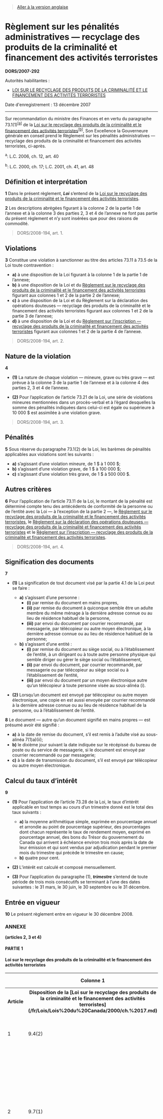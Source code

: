 > [Aller à la version anglaise](/en/Regulations/Statutory%20Orders%20and%20Regulations/2007/292.md)

# Règlement sur les pénalités administratives — recyclage des produits de la criminalité et financement des activités terroristes

**DORS/2007-292**

Autorités habilitantes : 
- [LOI SUR LE RECYCLAGE DES PRODUITS DE LA CRIMINALITÉ ET LE FINANCEMENT DES ACTIVITÉS TERRORISTES](/fr/Lois/Lois%20du%20Canada/2000/ch.%2017.md)

Date d'enregistrement : 13 décembre 2007

----------

Sur recommandation du ministre des Finances et en vertu du paragraphe 73.1(1)<sup><a href='#nbp_609783-f_hq_2221'>[a]</a></sup> de la [Loi sur le recyclage des produits de la criminalité et le financement des activités terroristes](/fr/Lois/Lois%20du%20Canada/2000/ch.%2017.md)<sup><a href='#nbp_609783-f_hq_2222'>[b]</a></sup>, Son Excellence la Gouverneure générale en conseil prend le Règlement sur les pénalités administratives — recyclage des produits de la criminalité et financement des activités terroristes, ci-après.

<a name='nbp_609783-f_hq_2221'><sup>a</sup></a>: L.C. 2006, ch. 12, art. 40<br />

<a name='nbp_609783-f_hq_2222'><sup>b</sup></a>: L.C. 2000, ch. 17; L.C. 2001, ch. 41, art. 48<br />




## Définition et interprétation


**1** Dans le présent règlement, ***Loi*** s’entend de la [Loi sur le recyclage des produits de la criminalité et le financement des activités terroristes](/fr/Lois/Lois%20du%20Canada/2000/ch.%2017.md).



**2** Les descriptions abrégées figurant à la colonne 2 de la partie 1 de l’annexe et à la colonne 3 des parties 2, 3 et 4 de l’annexe ne font pas partie du présent règlement et n’y sont insérées que pour des raisons de commodité.
> DORS/2008-194, art. 1.





## Violations


**3** Constitue une violation à sanctionner au titre des articles 73.11 à 73.5 de la Loi toute contravention :
- **a)** à une disposition de la Loi figurant à la colonne 1 de la partie 1 de l’annexe;
- **b)** à une disposition de la Loi et du [Règlement sur le recyclage des produits de la criminalité et le financement des activités terroristes](/fr/Règlements/Décrets,%20ordonnances%20et%20règlements%20statutaires/2002/184.md) figurant aux colonnes 1 et 2 de la partie 2 de l’annexe;
- **c)** à une disposition de la Loi et du Règlement sur la déclaration des opérations douteuses — recyclage des produits de la criminalité et le financement des activités terroristes figurant aux colonnes 1 et 2 de la partie 3 de l’annexe;
- **d)** à une disposition de la Loi et du [Règlement sur l’inscription — recyclage des produits de la criminalité et financement des activités terroristes](/fr/Règlements/Décrets,%20ordonnances%20et%20règlements%20statutaires/2007/121.md) figurant aux colonnes 1 et 2 de la partie 4 de l’annexe.
> DORS/2008-194, art. 2.





## Nature de la violation


**4** 

- **(1)** La nature de chaque violation — mineure, grave ou très grave — est prévue à la colonne 3 de la partie 1 de l’annexe et à la colonne 4 des parties 2, 3 et 4 de l’annexe.

- **(2)** Pour l’application de l’article 73.21 de la Loi, une série de violations mineures mentionnées dans un procès-verbal et à l’égard desquelles la somme des pénalités indiquées dans celui-ci est égale ou supérieure à 10 000 $ est assimilée à une violation grave.
> DORS/2008-194, art. 3.





## Pénalités


**5** Sous réserve du paragraphe 73.1(2) de la Loi, les barèmes de pénalités applicables aux violations sont les suivants :
- **a)** s’agissant d’une violation mineure, de 1 $ à 1 000 $;
- **b)** s’agissant d’une violation grave, de 1 $ à 100 000 $;
- **c)** s’agissant d’une violation très grave, de 1 $ à 500 000 $.




## Autres critères


**6** Pour l’application de l’article 73.11 de la Loi, le montant de la pénalité est déterminé compte tenu des antécédents de conformité de la personne ou de l’entité avec la Loi — à l’exception de la partie 2 —, le [Règlement sur le recyclage des produits de la criminalité et le financement des activités terroristes](/fr/Règlements/Décrets,%20ordonnances%20et%20règlements%20statutaires/2002/184.md), le [Règlement sur la déclaration des opérations douteuses — recyclage des produits de la criminalité et financement des activités terroristes](/fr/Règlements/Décrets,%20ordonnances%20et%20règlements%20statutaires/2001/317.md) et le [Règlement sur l’inscription — recyclage des produits de la criminalité et financement des activités terroristes](/fr/Règlements/Décrets,%20ordonnances%20et%20règlements%20statutaires/2007/121.md).
> DORS/2008-194, art. 4.





## Signification des documents


**7** 

- **(1)** La signification de tout document visé par la partie 4.1 de la Loi peut se faire :
	- **a)** s’agissant d’une personne :
		- **(i)** par remise du document en mains propres,
		- **(ii)** par remise du document à quiconque semble être un adulte membre du même ménage à la dernière adresse connue ou au lieu de résidence habituel de la personne,
		- **(iii)** par envoi du document par courrier recommandé, par messagerie, par télécopieur ou autre moyen électronique, à la dernière adresse connue ou au lieu de résidence habituel de la personne;
	- **b)** s’agissant d’une entité :
		- **(i)** par remise du document au siège social, ou à l’établissement de l’entité, à un dirigeant ou à toute autre personne physique qui semble diriger ou gérer le siège social ou l’établissement,
		- **(ii)** par envoi du document, par courrier recommandé, par messagerie ou par télécopieur au siège social ou à l’établissement de l’entité,
		- **(iii)** par envoi du document par un moyen électronique autre qu’un télécopieur à toute personne visée au sous-alinéa (i).

- **(2)** Lorsqu’un document est envoyé par télécopieur ou autre moyen électronique, une copie en est aussi envoyée par courrier recommandé à la dernière adresse connue ou au lieu de résidence habituel de la personne, ou à l’établissement de l’entité.



**8** Le document — autre qu’un document signifié en mains propres — est présumé avoir été signifié :
- **a)** à la date de remise du document, s’il est remis à l’adulte visé au sous-alinéa 7(1)a)(ii);
- **b)** le dixième jour suivant la date indiquée sur le récépissé du bureau de poste ou du service de messagerie, si le document est envoyé par courrier recommandé ou par messagerie;
- **c)** à la date de transmission du document, s’il est envoyé par télécopieur ou autre moyen électronique.




## Calcul du taux d’intérêt


**9** 

- **(1)** Pour l’application de l’article 73.28 de la Loi, le taux d’intérêt applicable en tout temps au cours d’un trimestre donné est le total des taux suivants :
	- **a)** la moyenne arithmétique simple, exprimée en pourcentage annuel et arrondie au point de pourcentage supérieur, des pourcentages dont chacun représente le taux de rendement moyen, exprimé en pourcentage annuel, des bons du Trésor du gouvernement du Canada qui arrivent à échéance environ trois mois après la date de leur émission et qui sont vendus par adjudication pendant le premier mois du trimestre qui précède le trimestre en cause;
	- **b)** quatre pour cent.

- **(2)** L’intérêt est calculé et composé mensuellement.

- **(3)** Pour l’application du paragraphe (1), ***trimestre*** s’entend de toute période de trois mois consécutifs se terminant à l’une des dates suivantes : le 31 mars, le 30 juin, le 30 septembre ou le 31 décembre.




## Entrée en vigueur


**10** Le présent règlement entre en vigueur le 30 décembre 2008.




### **ANNEXE** 
**(articles 2, 3 et 4)**
#### PARTIE 1
<table>
<h4>Loi sur le recyclage des produits de la criminalité et le financement des activités terroristes</h4>
<tr>
<th></th>
<th>Colonne 1</th>
<th>Colonne 2</th>
<th>Colonne 3</th>
</tr>
<tr>
<th>Article</th>
<th>Disposition de la [Loi sur le recyclage des produits de la criminalité et le financement des activités terroristes](/fr/Lois/Lois%20du%20Canada/2000/ch.%2017.md)</th>
<th>Description abrégée</th>
<th>Nature de la violation</th>
</tr>
<tr>
<td>1</td>
<td>9.4(2)</td>
<td>Établir une relation de correspondant bancaire avec une banque fictive</td>
<td>Grave</td>
</tr>
<tr>
<td>2</td>
<td>9.7(1)</td>
<td>Fait, pour toute personne ou entité visée, de ne pas veiller à ce que ses filiales à cent pour cent visées élaborent et mettent en application les principes et les mesures compatibles avec les obligations prévues aux articles 6, 6.1 et 9.6 de la Loi</td>
<td>Grave</td>
</tr>
<tr>
<td>3</td>
<td>9.7(2)</td>
<td>Fait, pour toute personne ou entité visée, de ne pas documenter les cas où une de ses filiales à cent pour cent visées ne peut ni élaborer ni mettre en application un principe ou une mesure parce que cela contreviendrait aux lois du pays dans lequel elle se trouve</td>
<td>Mineure</td>
</tr>
<tr>
<td>4</td>
<td>9.8</td>
<td>Fait, pour toute entité visée, de ne pas veiller à ce que ses succursales visées élaborent et mettent en application les principes et les mesures compatibles avec les obligations prévues aux articles 6, 6.1 et 9.6 de la Loi</td>
<td>Grave</td>
</tr>
<tr>
<td>5</td>
<td>11.1</td>
<td>Fait, pour toute personne ou entité visée, de ne pas être inscrite auprès du Centre</td>
<td>Grave</td>
</tr>
<tr>
<td>6</td>
<td>62(2)</td>
<td>Ne pas prêter à la personne autorisée toute l’assistance possible et ne pas lui donner les renseignements qu’elle peut valablement exiger</td>
<td>Grave</td>
</tr>
<tr>
<td>7</td>
<td>63.1(2)</td>
<td>Ne pas fournir, en conformité avec l’avis, les documents ou autre information que la personne autorisée peut valablement exiger</td>
<td>Grave</td>
</tr>
</table>

#### PARTIE 2
<table>
<h4>Loi sur le recyclage des produits de la criminalité et le financement des activités terroristes et règlement sur le recyclage des produits de la criminalité et le financement des activités terroristes</h4>
<tr>
<th></th>
<th>Colonne 1</th>
<th>Colonne 2</th>
<th>Colonne 3</th>
<th>Colonne 4</th>
</tr>
<tr>
<th>Article</th>
<th>Disposition de la [Loi sur le recyclage des produits de la criminalité et le financement des activités terroristes](/fr/Lois/Lois%20du%20Canada/2000/ch.%2017.md)</th>
<th>Disposition du [Règlement sur le recyclage des produits de la criminalité et le financement des activités terroristes](/fr/Règlements/Décrets,%20ordonnances%20et%20règlements%20statutaires/2002/184.md)</th>
<th>Description abrégée</th>
<th>Nature de la violation</th>
</tr>
<tr>
<td>1</td>
<td>9(1)</td>
<td>2</td>
<td>Ne pas convertir le montant d’une opération effectuée en devises en dollars canadiens selon le taux réglementaire</td>
<td>Mineure</td>
</tr>
<tr>
<td>2</td>
<td>9(1)</td>
<td>4(1)</td>
<td>Ne pas transmettre une déclaration par voie électronique selon les directives établies par le Centre, si le déclarant a les moyens techniques de le faire</td>
<td>Mineure</td>
</tr>
<tr>
<td>3</td>
<td>9(1)</td>
<td>4(2)</td>
<td>Ne pas transmettre une déclaration sur support papier selon les directives établies par le Centre, si le déclarant n’a pas les moyens techniques de le faire par voie électronique</td>
<td>Mineure</td>
</tr>
<tr>
<td>4</td>
<td>9(1)</td>
<td>5(1)</td>
<td>Ne pas faire une déclaration à l’égard d’un télévirement dans les cinq jours ouvrables suivant celui-ci</td>
<td>Mineure</td>
</tr>
<tr>
<td>5</td>
<td>9(1)</td>
<td>5(2)b)</td>
<td>Ne pas faire une déclaration à l’égard d’une opération pour laquelle un relevé d’opération importante en espèces doit être tenu et conservé, dans les quinze jours suivant l’opération</td>
<td>Mineure</td>
</tr>
<tr>
<td>6</td>
<td>6</td>
<td>8(1)</td>
<td>Ne pas prendre de mesures raisonnables pour établir si l’individu qui remet de fait les espèces agit pour le compte d’un tiers</td>
<td>Mineure</td>
</tr>
<tr>
<td>7</td>
<td>6</td>
<td>8(2)</td>
<td>Ne pas conserver un document où sont consignés les renseignements réglementaires concernant les tiers</td>
<td>Mineure</td>
</tr>
<tr>
<td>8</td>
<td>6</td>
<td>8(3)</td>
<td>Ne pas conserver un document où sont consignés les renseignements réglementaires concernant les tiers soupçonnés</td>
<td>Mineure</td>
</tr>
<tr>
<td>9</td>
<td>6</td>
<td>9(1)</td>
<td>Ne pas prendre des mesures raisonnables à l’ouverture d’un compte pour établir s’il est destiné à être utilisé par un tiers ou en son nom</td>
<td>Mineure</td>
</tr>
<tr>
<td>10</td>
<td>6</td>
<td>9(2)</td>
<td>Ne pas conserver un document où sont consignés les renseignements réglementaires concernant les tiers</td>
<td>Mineure</td>
</tr>
<tr>
<td>11</td>
<td>6</td>
<td>9(3)</td>
<td>Ne pas conserver un document où sont consignés les renseignements réglementaires concernant les tiers soupçonnés concernant les tiers soupçonnés</td>
<td>Mineure</td>
</tr>
<tr>
<td>12</td>
<td>6</td>
<td>10(1)</td>
<td>Ne pas prendre de mesures raisonnables au moment où un dossier-client est constitué pour établir si le client agit pour le compte d’un tiers</td>
<td>Mineure</td>
</tr>
<tr>
<td>13</td>
<td>6</td>
<td>10(2)</td>
<td>Ne pas conserver un document où sont consignés les renseignements réglementaires si la personne ou l’entité conclut que le client agit pour le compte d’un tiers</td>
<td>Mineure</td>
</tr>
<tr>
<td>14</td>
<td>6</td>
<td>10(3)</td>
<td>Ne pas conserver un document où sont consignés les renseignements réglementaires s’il y a des motifs raisonnables de soupçonner que le client agit pour le compte d’un tiers</td>
<td>Mineure</td>
</tr>
<tr>
<td>15</td>
<td>6</td>
<td>11</td>
<td>Fait, pour une société de fiducie, de ne pas conserver un document où sont consignés les renseignements réglementaires relativement à une fiducie entre vifs</td>
<td>Mineure</td>
</tr>
<tr>
<td>15.1</td>
<td>6</td>
<td>11.1(1)</td>
<td>Fait, pour toute personne ou entité visée, de ne pas prendre des mesures raisonnables pour obtenir les renseignements réglementaires et, le cas échéant, les conserver dans un document</td>
<td>Mineure</td>
</tr>
<tr>
<td>15.2</td>
<td>6</td>
<td>11.1(2)</td>
<td>Fait, pour toute personne ou entité visée, de ne pas conserver un document indiquant les raisons pour lesquelles les renseignements réglementaires n’ont pu être obtenus</td>
<td>Mineure</td>
</tr>
<tr>
<td>15.3</td>
<td>6</td>
<td>11.1(3)</td>
<td>Fait, pour toute personne ou entité visée, de ne pas déterminer, dans le cas d’un organisme sans but lucratif, auquel des types d’organismes réglementaires celui-ci appartient et de ne pas conserver ce renseignement dans un document</td>
<td>Mineure</td>
</tr>
<tr>
<td>16</td>
<td>9(1)</td>
<td>12(1)a)</td>
<td>Fait, pour toute entité financière, de ne pas déclarer la réception d’une somme en espèces de 10 000 $ ou plus au cours d’une seule opération et de ne pas joindre à la déclaration les renseignements prévus</td>
<td>Mineure</td>
</tr>
<tr>
<td>17</td>
<td>9(1)</td>
<td>12(1)b)</td>
<td>Fait, pour toute entité financière, de ne pas déclarer le télévirement à l’étranger de 10 000 $ ou plus au cours d’une seule opération et de ne pas joindre à la déclaration les renseignements prévus</td>
<td>Mineure</td>
</tr>
<tr>
<td>18</td>
<td>9(1)</td>
<td>12(1)c)</td>
<td>Fait, pour toute entité financière, de ne pas déclarer le télévirement de l’étranger de 10 000 $ ou plus au cours d’une seule opération et de ne pas joindre à la déclaration les renseignements prévus</td>
<td>Mineure</td>
</tr>
<tr>
<td>19</td>
<td>6</td>
<td>13</td>
<td>Fait, pour toute entité financière, de ne pas tenir un relevé d’opération importante en espèces lorsqu’elle reçoit d’un client une somme en espèces de 10 000 $ ou plus au cours d’une seule opération</td>
<td>Mineure</td>
</tr>
<tr>
<td>20</td>
<td>6</td>
<td>14</td>
<td>Fait, pour toute entité financière, de ne pas tenir les documents réglementaires</td>
<td>Mineure</td>
</tr>
<tr>
<td>20.1</td>
<td>6</td>
<td>14.1</td>
<td>Fait, pour toute entité financière, de ne pas, pour chaque compte de carte de crédit qu’elle ouvre, tenir les documents et renseignements réglementaires</td>
<td>Mineure</td>
</tr>
<tr>
<td>21</td>
<td>6</td>
<td>15</td>
<td>Fait, pour toute société de fiducie, de ne pas tenir les documents réglementaires à l’égard de chaque fiducie dont elle est la fiduciaire</td>
<td>Mineure</td>
</tr>
<tr>
<td>21.1</td>
<td>9.4(1)a)</td>
<td>15.1(1) et (2)</td>
<td>Fait, pour toute entité visée qui noue une relation de correspondant bancaire avec une entité étrangère réglementaire, de ne pas tenir les documents et renseignements réglementaires</td>
<td>Mineure</td>
</tr>
<tr>
<td>21.2</td>
<td>9.4(1)c)</td>
<td>15.1(1)</td>
<td>Fait, pour toute entité visée qui noue une relation de correspondant bancaire avec une entité étrangère réglementaire, de ne pas tenir l’agrément de la haute direction</td>
<td>Mineure</td>
</tr>
<tr>
<td>21.3</td>
<td>9.4(1)d)</td>
<td>15.1(1)</td>
<td>Fait, pour toute entité visée qui noue une relation de correspondant bancaire avec une entité étrangère réglementaire, de ne pas consigner leurs obligations et celles de l’entité étrangère à l’égard des services de correspondant bancaire</td>
<td>Mineure</td>
</tr>
<tr>
<td>21.4</td>
<td>9.4(1)e)</td>
<td>15.1(1) et (3)</td>
<td>Fait, pour toute entité visée, de ne pas prendre des mesures raisonnables pour vérifier si l’institution financière étrangère avec laquelle elle noue une relation de correspondant bancaire dispose de principes et de mesures réglementaires et, à défaut, de ne pas prendre des mesures réglementaires</td>
<td>Mineure</td>
</tr>
<tr>
<td>22</td>
<td>9(1)</td>
<td>17</td>
<td>Fait, pour toute société d’assurance-vie ou tout représentant d’assurance-vie qui reçoit d’un client une somme en espèces de 10 000 $ ou plus au cours d’une seule opération, de ne pas déclarer cette opération et de ne pas joindre à la déclaration les renseignements prévus</td>
<td>Mineure</td>
</tr>
<tr>
<td>23</td>
<td>6</td>
<td>18</td>
<td>Fait, pour toute société d’assurance-vie ou tout représentant d’assurance-vie, de ne pas tenir un relevé d’opération importante en espèces lorsqu’il reçoit d’un client une somme en espèces de 10 000 $ ou plus au cours d’une seule opération</td>
<td>Mineure</td>
</tr>
<tr>
<td>24</td>
<td>6</td>
<td>19(1)</td>
<td>Fait, pour toute société d’assurance-vie ou tout représentant d’assurance-vie, de ne pas tenir un dossier-client pour chaque achat d’une rente ou d’une police à l’égard de laquelle le client peut verser 10 000 $ ou plus</td>
<td>Mineure</td>
</tr>
<tr>
<td>25</td>
<td>6</td>
<td>20</td>
<td>Fait, pour toute société d’assurance-vie ou tout représentant d’assurance-vie, de ne pas tenir le registre réglementaire d’un client qui est une personne morale</td>
<td>Mineure</td>
</tr>
<tr>
<td>25.1</td>
<td>6</td>
<td>20.1</td>
<td>Fait, pour toute société d’assurance-vie ou tout représentant d’assurance-vie, de ne pas tenir un document comportant les renseignements réglementaires lorsqu’une opération fait l’objet d’un examen</td>
<td>Mineure</td>
</tr>
<tr>
<td>26</td>
<td>9(1)</td>
<td>21</td>
<td>Fait, pour tout courtier en valeurs mobilières qui reçoit d’un client une somme en espèces de 10 000 $ ou plus au cours d’une seule opération, de ne pas déclarer cette opération et de ne pas joindre à la déclaration les renseignements prévus</td>
<td>Mineure</td>
</tr>
<tr>
<td>27</td>
<td>6</td>
<td>22</td>
<td>Fait, pour tout courtier en valeurs mobilières, de ne pas tenir un relevé d’opération importante en espèces lorsqu’il reçoit d’un client une somme en espèces de 10 000 $ ou plus au cours d’une seule opération</td>
<td>Mineure</td>
</tr>
<tr>
<td>28</td>
<td>6</td>
<td>23</td>
<td>Fait, pour tout courtier en valeurs mobilières, de ne pas tenir les documents réglementaires</td>
<td>Mineure</td>
</tr>
<tr>
<td>29</td>
<td>9(1)</td>
<td>28(1)a)</td>
<td>Fait, pour toute entreprise de transfert de fonds ou de vente de titres négociables, de ne pas déclarer la réception d’un client d’une somme en espèces de 10 000 $ ou plus au cours d’une seule opération et de ne pas joindre à la déclaration les renseignements prévus</td>
<td>Mineure</td>
</tr>
<tr>
<td>30</td>
<td>9(1)</td>
<td>28(1)b)</td>
<td>Fait, pour toute entreprise de transfert de fonds ou de vente de titres négociables, de ne pas déclarer le télévirement à l’étranger de 10 000 $ ou plus au cours d’une seule opération et de ne pas joindre à la déclaration les renseignements prévus</td>
<td>Mineure</td>
</tr>
<tr>
<td>31</td>
<td>9(1)</td>
<td>28(1)c)</td>
<td>Fait, pour toute entreprise de transfert de fonds ou de vente de titres négociables, de ne pas déclarer le télévirement de l’étranger, de 10 000 $ ou plus au cours d’une seule opération et de ne pas joindre à la déclaration les renseignements prévus</td>
<td>Mineure</td>
</tr>
<tr>
<td>32</td>
<td>6</td>
<td>29</td>
<td>Fait, pour toute entreprise de transfert de fonds ou de vente de titres négociables, de ne pas tenir un relevé d’opération importante en espèces lorsqu’elle reçoit d’un client une somme en espèces de 10 000 $ ou plus au cours d’une seule opération</td>
<td>Mineure</td>
</tr>
<tr>
<td>33</td>
<td>6</td>
<td>30</td>
<td>Fait, pour toute entreprise de transfert de fonds ou de vente de titres négociables, de ne pas tenir les documents réglementaires</td>
<td>Mineure</td>
</tr>
<tr>
<td>33.1</td>
<td>6</td>
<td>31</td>
<td>Fait, pour toute entreprise de transfert de fonds ou de vente de titres négociables visée, de ne pas tenir un document comportant les renseignements réglementaires lorsqu’une opération fait l’objet d’un examen</td>
<td>Mineure</td>
</tr>
<tr>
<td>33.2</td>
<td>6</td>
<td>32</td>
<td>Fait, pour toute entreprise de transfert de fonds ou de vente de titres négociables visée, de ne pas tenir un document où sont consignés les renseignements réglementaires</td>
<td>Mineure</td>
</tr>
<tr>
<td>33.3</td>
<td>9</td>
<td>33.1</td>
<td>Fait, pour tout notaire public de la Colombie-Britannique ou toute société de notaires de la Colombie-Britannique, de ne pas déclarer la réception d’une somme en espèces de 10 000 $ ou plus au cours d’une seule opération et de ne pas joindre à la déclaration les renseignements réglementaires</td>
<td>Mineure</td>
</tr>
<tr>
<td>33.4</td>
<td>6</td>
<td>33.2(1)</td>
<td>Fait, pour tout notaire public de la Colombie-Britannique ou toute société de notaires de la Colombie-Britannique, de ne pas tenir les documents réglementaires</td>
<td>Mineure</td>
</tr>
<tr>
<td>33.5</td>
<td>6</td>
<td>33.2(2)</td>
<td>Fait, pour tout notaire public de la Colombie-Britannique ou toute société de notaires de la Colombie-Britannique, de ne pas tenir un relevé d’opération importante en espèces lorsqu’il reçoit une somme en espèces de 10 000 $ ou plus au cours d’une seule opération</td>
<td>Mineure</td>
</tr>
<tr>
<td>33.6</td>
<td>6</td>
<td>33.4</td>
<td>Fait, pour tout conseiller juridique ou cabinet d’avocats, de ne pas tenir les documents réglementaires</td>
<td>Mineure</td>
</tr>
<tr>
<td>33.7</td>
<td>6</td>
<td>33.5a)</td>
<td>Fait, pour tout conseiller juridique ou cabinet d’avocats, de ne pas tenir les documents réglementaires</td>
<td>Mineure</td>
</tr>
<tr>
<td>34</td>
<td>9(1)</td>
<td>35</td>
<td>Fait, pour tout comptable ou cabinet d’expertise comptable qui reçoit une somme en espèces de 10 000 $ ou plus au cours d’une seule opération, de ne pas déclarer cette opération et de ne pas joindre à la déclaration les renseignements prévus</td>
<td>Mineure</td>
</tr>
<tr>
<td>35</td>
<td>6</td>
<td>36(1)</td>
<td>Fait, pour tout comptable ou cabinet d’expertise comptable, de ne pas tenir les documents réglementaires</td>
<td>Mineure</td>
</tr>
<tr>
<td>36</td>
<td>6</td>
<td>36(2)</td>
<td>Fait, pour tout comptable ou cabinet d’expertise comptable, de ne pas tenir un relevé d’opération importante en espèces, lorsqu’il reçoit une somme en espèces de 10 000 $ ou plus au cours d’une seule opération</td>
<td>Mineure</td>
</tr>
<tr>
<td>37</td>
<td>9(1)</td>
<td>38</td>
<td>Fait, pour tout courtier ou agent immobilier qui reçoit une somme en espèces de 10 000 $ ou plus au cours d’une seule opération, de ne pas déclarer cette opération et de ne pas joindre à la déclaration les renseignements prévus</td>
<td>Mineure</td>
</tr>
<tr>
<td>38</td>
<td>6</td>
<td>39(1)</td>
<td>Fait, pour tout courtier ou agent immobilier, de ne pas tenir les documents réglementaires</td>
<td>Mineure</td>
</tr>
<tr>
<td>39</td>
<td>6</td>
<td>39(2)</td>
<td>Fait, pour tout courtier ou agent immobilier, de ne pas tenir un relevé d’opération importante en espèces, lorsqu’il reçoit une somme en espèces de 10 000 $ ou plus au cours d’une seule opération</td>
<td>Mineure</td>
</tr>
<tr>
<td>39.1</td>
<td>9(1)</td>
<td>39.2</td>
<td>Fait, pour tout négociant en métaux précieux et pierres précieuses, de ne pas déclarer la réception d’une somme en espèces de 10 000 $ ou plus au cours d’une seule opération et de ne pas joindre à la déclaration les renseignements réglementaires</td>
<td>Mineure</td>
</tr>
<tr>
<td>39.2</td>
<td>6</td>
<td>39.3</td>
<td>Fait, pour tout négociant en métaux précieux et pierres précieuses, de ne pas tenir un relevé d’opération importante en espèces lorsqu’il reçoit une somme en espèces de 10 000 $ ou plus au cours d’une seule opération</td>
<td>Mineure</td>
</tr>
<tr>
<td>40</td>
<td>9(1)</td>
<td>40(1)a)</td>
<td>Fait, pour tout casino qui reçoit une somme en espèces de 10 000 $ ou plus au cours d’une seule opération, de ne pas déclarer cette opération et de ne pas joindre à la déclaration les renseignements prévus</td>
<td>Mineure</td>
</tr>
<tr>
<td>41</td>
<td>9(1)</td>
<td>40(1)b)</td>
<td>Fait, pour tout casino, de ne pas déclarer le télévirement à l’étranger de 10 000$ ou plus au cours d’une seule opération et de ne pas joindre à la déclaration les renseignements prévus</td>
<td>Mineure</td>
</tr>
<tr>
<td>42</td>
<td>9(1)</td>
<td>40(1)c)</td>
<td>Fait, pour tout casino, de ne pas déclarer le télévirement de l’étranger de 10 000$ ou plus au cours d’une seule opération et de ne pas joindre à la déclaration les renseignements prévus</td>
<td>Mineure</td>
</tr>
<tr>
<td>43</td>
<td>6</td>
<td>41(1)</td>
<td>Fait, pour tout casino, de ne pas tenir un relevé d’opération importante en espèces lorsqu’il reçoit une somme en espèces de 10 000 $ ou plus au cours d’une seule opération</td>
<td>Mineure</td>
</tr>
<tr>
<td>44</td>
<td>6</td>
<td>42(1)</td>
<td>Fait, pour tout casino, de ne pas tenir des relevés de déboursement important en espèces relativement aux opérations réglementaires au cours desquelles une somme de 10 000 $ ou plus est déboursée</td>
<td>Mineure</td>
</tr>
<tr>
<td>45</td>
<td>6</td>
<td>43</td>
<td>Fait, pour tout casino, de ne pas tenir les documents réglementaires</td>
<td>Mineure</td>
</tr>
<tr>
<td>46</td>
<td>9(1)</td>
<td>47</td>
<td>Fait, pour tout ministère ou mandataire de Sa Majesté du chef du Canada ou d’une province qui reçoit d’un client une somme en espèces de 10 000 $ ou plus au cours d’une seule opération, de ne pas déclarer cette opération et de ne pas joindre à la déclaration les renseignements prévus</td>
<td>Mineure</td>
</tr>
<tr>
<td>47</td>
<td>6</td>
<td>48</td>
<td>Fait, pour tout ministère ou mandataire de Sa Majesté du chef du Canada ou d’une province, de ne pas tenir un relevé d’opération importante en espèces lorsqu’il reçoit d’un client une somme en espèces de 10 000 $ ou plus au cours d’une seule opération</td>
<td>Mineure</td>
</tr>
<tr>
<td>48</td>
<td>6</td>
<td>49</td>
<td>Fait, pour tout ministère ou mandataire de Sa Majesté du chef du Canada ou d’une province, de ne pas tenir les documents réglementaires</td>
<td>Mineure</td>
</tr>
<tr>
<td>49</td>
<td>9(1)</td>
<td>50(3)</td>
<td>Fait, pour toute entité financière visée, de ne pas déclarer tout changement dans les renseignements réglementaires dans les quinze jours suivant le changement</td>
<td>Mineure</td>
</tr>
<tr>
<td>50</td>
<td>9(1)</td>
<td>50(4)a)</td>
<td>Fait, pour toute entité financière visée, de ne pas, au moins une fois tous les douze mois, vérifier si les conditions prévues sont toujours réunies à l’égard de chaque client</td>
<td>Mineure</td>
</tr>
<tr>
<td>51</td>
<td>9(1)</td>
<td>50(4)b)</td>
<td>Fait, pour toute entité financière visée, de ne pas, au moins une fois tous les douze mois, envoyer un rapport comportant les renseignements réglementaires</td>
<td>Mineure</td>
</tr>
<tr>
<td>52</td>
<td>6.1</td>
<td>53, 64(1) et 64(2)b)</td>
<td>Fait, pour toute personne ou entité visée, de ne pas vérifier, de la manière et dans le délai réglementaires, l’identité de tout individu qui effectue avec elle une opération pour laquelle un relevé est exigé</td>
<td>Mineure</td>
</tr>
<tr>
<td>52.1</td>
<td>6.1</td>
<td>53.1, 64(1) et 64(2)b.1)</td>
<td>Fait, pour toute personne ou entité visée, de ne pas prendre des mesures raisonnables pour vérifier, de la manière et dans le délai réglementaires, l’identité de toute personne qui effectue avec elle une opération qui doit être déclarée au Centre</td>
<td>Mineure</td>
</tr>
<tr>
<td>52.2</td>
<td>9.2</td>
<td>53.2, 64, 65 et 66</td>
<td>Fait, pour toute personne ou entité visée, d’ouvrir, dans les cas prévus, un compte pour lequel elle ne peut établir l’identité du client en conformité avec les mesures réglementaires</td>
<td>Grave</td>
</tr>
<tr>
<td>53</td>
<td>6.1</td>
<td>54(1)a), 64(1) et 64(2)a)</td>
<td>Fait, pour toute entité financière, de ne pas vérifier, de la manière et dans le délai réglementaires, l’identité de toute personne qui signe la fiche-signature</td>
<td>Mineure</td>
</tr>
<tr>
<td>54</td>
<td>6.1</td>
<td>54(1)b), 64(1) et 64(2)b)</td>
<td>Fait, pour toute entité financière, de ne pas vérifier, de la manière et dans le délai réglementaires, l’identité de toute personne qui effectue une opération visée</td>
<td>Mineure</td>
</tr>
<tr>
<td>55</td>
<td>6.1</td>
<td>54(1)d), 65(1) et 65(2)a)</td>
<td>Fait, pour toute entité financière, de ne pas vérifier, de la manière et dans le délai réglementaires, l’existence de toute personne morale pour laquelle elle ouvre un compte ainsi que les renseignements réglementaires applicables</td>
<td>Mineure</td>
</tr>
<tr>
<td>56</td>
<td>6.1</td>
<td>54(1)e), 66(1) et 66(2)a)</td>
<td>Fait, pour toute entité financière, de ne pas vérifier, de la manière et dans le délai réglementaires, l’existence de toute entité — autre qu’une personne morale — pour laquelle elle ouvre un compte</td>
<td>Mineure</td>
</tr>
<tr>
<td>56.1</td>
<td>6.1</td>
<td>54.1a), 64(1.1) et 64(2)b.2)</td>
<td>Fait, pour toute entité financière, de ne pas vérifier, de la manière et dans le délai réglementaires, l’identité de toute personne pour laquelle elle ouvre un compte de carte de crédit</td>
<td>Mineure</td>
</tr>
<tr>
<td>56.2</td>
<td>6.1</td>
<td>54.1b), 65(1) et 65(2)a.1)</td>
<td>Fait, pour toute entité financière, de ne pas vérifier, de la manière et dans le délai réglementaires, l’existence de toute personne morale pour laquelle elle ouvre un compte de carte de crédit ainsi que les renseignements réglementaires</td>
<td>Mineure</td>
</tr>
<tr>
<td>56.3</td>
<td>6.1</td>
<td>54.1c), 66(1) et 66(2)a.1)</td>
<td>Fait, pour toute entité financière, de ne pas vérifier, de la manière et dans le délai réglementaires, l’existence de toute entité — autre qu’une personne morale — pour laquelle elle ouvre un compte de carte de crédit</td>
<td>Mineure</td>
</tr>
<tr>
<td>56.4</td>
<td>9.3(1)</td>
<td>54.2a) et 67.1(2)</td>
<td>Fait, pour toute entité financière, de ne pas prendre, dans le délai réglementaire, des mesures raisonnables pour établir si la personne pour qui elle ouvre un compte est un étranger politiquement vulnérable</td>
<td>Mineure</td>
</tr>
<tr>
<td>56.5</td>
<td>9.3(1)</td>
<td>54.2b) et 67.1(3)</td>
<td>Fait, pour toute entité financière, de ne pas prendre, dans le délai réglementaire, des mesures raisonnables pour établir si tout titulaire de compte actuel est un étranger politiquement vulnérable</td>
<td>Mineure</td>
</tr>
<tr>
<td>56.6</td>
<td>9.3(1)</td>
<td>54.2c) et 67.2(3)</td>
<td>Fait, pour toute entité financière, de ne pas prendre, dans le délai réglementaire, des mesures raisonnables pour établir si la personne qui est à l’origine d’un télévirement de 100 000 $ ou plus est un étranger politiquement vulnérable</td>
<td>Mineure</td>
</tr>
<tr>
<td>56.7</td>
<td>9.3(1)</td>
<td>54.2d) et 67.2(3)</td>
<td>Fait, pour toute entité financière, de ne pas prendre, dans le délai réglementaire, des mesures raisonnables pour établir si la personne qui est le bénéficiaire d’un télévirement de 100 000 $ ou plus est un étranger politiquement vulnérable</td>
<td>Mineure</td>
</tr>
<tr>
<td>57</td>
<td>6.1</td>
<td>55a), 64(1) et 64(2)c)</td>
<td>Fait, pour toute société de fiducie, de ne pas vérifier, de la manière et dans le délai réglementaires, l’identité de toute personne qui constitue une fiducie entre vifs</td>
<td>Mineure</td>
</tr>
<tr>
<td>58</td>
<td>6.1</td>
<td>55b), 65(1) et 65(2)b)</td>
<td>Fait, pour toute société de fiducie, de ne pas vérifier, de la manière et dans le délai réglementaires, l’existence de toute personne morale qui constitue une fiducie institutionnelle ainsi que les renseignements réglementaires applicables</td>
<td>Mineure</td>
</tr>
<tr>
<td>59</td>
<td>6.1</td>
<td>55c), 66(1) et 66(2)b)</td>
<td>Fait, pour toute société de fiducie, de ne pas vérifier, de la manière et dans le délai réglementaires, l’existence de toute entité, autre qu’une personne morale, qui constitue une fiducie institutionnelle</td>
<td>Mineure</td>
</tr>
<tr>
<td>60</td>
<td>6.1</td>
<td>55d)(i), 65(1) et 65(2)b) ou 55d)(i), 66(1) et 66(2)b)</td>
<td>Fait, pour toute société de fiducie, de ne pas vérifier, de la manière et dans le délai réglementaires, l’existence de toute entité habilitée à agir comme cofiduciaire ainsi que, s’agissant d’une personne morale, les renseignements réglementaires applicables</td>
<td>Mineure</td>
</tr>
<tr>
<td>61</td>
<td>6.1</td>
<td>55d)(ii), 64(1) et 64(2)c)</td>
<td>Fait, pour toute société de fiducie, de ne pas vérifier, de la manière et dans le délai réglementaires, l’identité des personnes qui sont habilitées à donner des instructions relativement aux activités de toute entité habilitée à agir comme cofiduciaire</td>
<td>Mineure</td>
</tr>
<tr>
<td>62</td>
<td>6.1</td>
<td>55e), 64(1) et 64(2)c)</td>
<td>Fait, pour toute société de fiducie, de ne pas vérifier, de la manière et dans le délai réglementaires, l’identité de toute personne habilitée à agir comme cofiduciaire</td>
<td>Mineure</td>
</tr>
<tr>
<td>62.1</td>
<td>9.4(1)a)</td>
<td>55.1a)</td>
<td>Fait, pour toute entité financière qui noue une relation de correspondant bancaire avec une institution financière étrangère, de ne pas vérifier, de la manière réglementaire, les renseignements réglementaires concernant celle-ci</td>
<td>Mineure</td>
</tr>
<tr>
<td>62.2</td>
<td>9.4(1)a)</td>
<td>55.1b)</td>
<td>Fait, pour toute entité financière qui noue une relation de correspondant bancaire avec une institution financière étrangère, de ne pas prendre des mesures raisonnables pour vérifier, de la manière réglementaire, les renseignements réglementaires concernant celle-ci et de ne pas assurer un contrôle réglementaire</td>
<td>Mineure</td>
</tr>
<tr>
<td>62.3</td>
<td>9.4(1)a)</td>
<td>55.2a)</td>
<td>Fait, pour l’entité financière qui noue une relation de correspondant bancaire avec une institution financière, de ne pas prendre des mesures raisonnables pour vérifier si l’institution financière étrangère satisfait aux exigences réglementaires</td>
<td>Mineure</td>
</tr>
<tr>
<td>62.4</td>
<td>9.4(1)a)</td>
<td>55.2b)</td>
<td>Fait, pour l’entité financière qui noue une relation de correspondant bancaire avec une institution financière étrangère, de ne pas prendre de mesures raisonnables pour vérifier si l’institution a accepté de fournir les données d’identification sur ses clients</td>
<td>Mineure</td>
</tr>
<tr>
<td>63</td>
<td>6.1</td>
<td>56(1), 64(1) et 64(2)d)</td>
<td>Fait, pour toute société d’assurance-vie ou tout représentant d’assurance-vie, de ne pas vérifier, de la manière et dans le délai réglementaires, l’identité de toute personne qui effectue une opération pour laquelle la société ou le représentant doit tenir un dossier-client</td>
<td>Mineure</td>
</tr>
<tr>
<td>64</td>
<td>6.1</td>
<td>56(3), 65(1) et 65(2)c)</td>
<td>Fait, pour toute société d’assurance-vie ou tout représentant d’assurance-vie, de ne pas vérifier, de la manière et dans le délai réglementaires, l’existence de toute personne morale à l’égard de laquelle il doit tenir un dossier-client ainsi que les renseignements réglementaires applicables</td>
<td>Mineure</td>
</tr>
<tr>
<td>65</td>
<td>6.1</td>
<td>56(4), 66(1) et 66(2)c)</td>
<td>Fait, pour toute société d’assurance-vie ou tout représentant d’assurance-vie, de ne pas vérifier, de la manière et dans le délai réglementaires, l’existence de toute entité — autre qu’une personne morale — à l’égard de laquelle il doit tenir un dossier-client</td>
<td>Mineure</td>
</tr>
<tr>
<td>65.1</td>
<td>9.3(1)</td>
<td>56.1 et 67.2(3)</td>
<td>Fait, pour toute société d’assurance-vie ou tout représentant d’assurance-vie, de ne pas prendre des mesures raisonnables pour établir, dans le délai réglementaire, si la personne visée est un étranger politiquement vulnérable</td>
<td>Mineure</td>
</tr>
<tr>
<td>66</td>
<td>6.1</td>
<td>57(1), 64(1) et 64(2)a)</td>
<td>Fait, pour tout courtier en valeurs mobilières, de ne pas vérifier, de la manière et dans le délai réglementaires, l’identité de toute personne habilitée à donner des instructions relativement à un compte à l’égard duquel il tient des documents</td>
<td>Mineure</td>
</tr>
<tr>
<td>67</td>
<td>6.1</td>
<td>57(3), 65(1) et 65(2)d)</td>
<td>Fait, pour tout courtier en valeurs mobilières, de ne pas vérifier, de la manière et dans le délai réglementaires, l’existence de toute personne morale pour laquelle il ouvre un compte ainsi que les renseignements réglementaires applicables</td>
<td>Mineure</td>
</tr>
<tr>
<td>68</td>
<td>6.1</td>
<td>57(4), 66(1) et 66(2)d)</td>
<td>Fait, pour tout courtier en valeurs mobilières, de ne pas vérifier, de la manière et dans le délai réglementaires, l’existence de toute entité, autre qu’une personne morale, pour laquelle il ouvre un compte</td>
<td>Mineure</td>
</tr>
<tr>
<td>68.1</td>
<td>9.3(1)</td>
<td>57.1(1) et 67.1(2)</td>
<td>Fait, pour tout courtier en valeurs mobilières, de ne pas prendre des mesures raisonnables pour établir, dans le délai réglementaire, si la personne pour laquelle il ouvre un compte est un étranger politiquement vulnérable</td>
<td>Mineure</td>
</tr>
<tr>
<td>68.2</td>
<td>9.3(1)</td>
<td>57.1(2) et 67.1(3)</td>
<td>Fait, pour tout courtier en valeurs mobilières, de ne pas prendre des mesures raisonnables pour établir, dans le délai réglementaire, si tout titulaire d’un compte actuel est un étranger politiquement vulnérable</td>
<td>Mineure</td>
</tr>
<tr>
<td>69</td>
<td>6.1</td>
<td>59(1)a), 64(1) et 64(2)b)</td>
<td>Fait, pour toute entreprise de transfert de fonds ou de vente de titres négociables, de ne pas vérifier, de la manière et dans le délai réglementaires, l’identité de toute personne qui effectue avec elle une opération de 3 000 $ ou plus pour l’émission ou le rachat de mandats-poste, de chèques de voyage ou de titres négociables</td>
<td>Mineure</td>
</tr>
<tr>
<td>70</td>
<td>6.1</td>
<td>59(1)b), 64(1) et 64(2)b)</td>
<td>Fait, pour toute entreprise de transfert de fonds ou de vente de titres négociables, de ne pas vérifier, de la manière et dans le délai réglementaires, l’identité de toute personne qui effectue avec elle la remise ou la transmission de 1 000 $ ou plus</td>
<td>Mineure</td>
</tr>
<tr>
<td>71</td>
<td>6.1</td>
<td>59(1)c), 64(1) et 64(2)b)</td>
<td>Fait, pour toute entreprise de transfert de fonds ou de vente de titres négociables, de ne pas vérifier l’identité, de la manière et dans le délai réglementaires, de toute personne qui effectue avec elle une opération de change de 3 000 $ ou plus</td>
<td>Mineure</td>
</tr>
<tr>
<td>72</td>
<td>6.1</td>
<td>59(2), 65(1) et 65(2)c)</td>
<td>Fait, pour toute entreprise de transfert de fonds ou de vente de titres négociables, de ne pas vérifier, de la manière et dans le délai réglementaires, l’existence de toute personne morale à l’égard de laquelle elle doit tenir un dossier-client ainsi que les renseignements réglementaires applicables</td>
<td>Mineure</td>
</tr>
<tr>
<td>73</td>
<td>6.1</td>
<td>59(3), 66(1) et 66(2)c)</td>
<td>Fait, pour toute entreprise de transfert de fonds ou de vente de titres négociables, de ne pas vérifier, de la manière et dans le délai réglementaires, l’existence de toute entité, autre qu’une personne morale, à l’égard de laquelle elle doit tenir un dossier-client</td>
<td>Mineure</td>
</tr>
<tr>
<td>73.1</td>
<td>9.3(1)</td>
<td>59(5)a) et 67.2(3)</td>
<td>Fait, pour toute entreprise de transfert de fonds ou de vente de titres négociables, de ne pas prendre, dans le délai réglementaire, des mesures raisonnables pour établir si la personne qui est à l’origine d’un télévirement de 100 000 $ ou plus est un étranger politiquement vulnérable</td>
<td>Mineure</td>
</tr>
<tr>
<td>73.11</td>
<td>9.3(1)</td>
<td>59(5)b) et 67.2(3)</td>
<td>Fait, pour toute entreprise de transfert de fonds ou de vente de titres négociables, de ne pas prendre, dans le délai réglementaire, des mesures raisonnables pour établir si le bénéficiaire d’un télévirement de 100 000 $ ou plus est un étranger politiquement vulnérable</td>
<td>Mineure</td>
</tr>
<tr>
<td>73.12</td>
<td>6.1</td>
<td>59.1a), 64(1) et 64(2)e)</td>
<td>Fait, pour tout comptable ou tout cabinet d’expertise comptable, de ne pas vérifier, de la manière et dans le délai réglementaires, l’identité de toute personne qui effectue l’opération visée</td>
<td>Mineure</td>
</tr>
<tr>
<td>73.13</td>
<td>6.1</td>
<td>59.1b), 65(1) et 65(2)e)</td>
<td>Fait, pour tout comptable ou tout cabinet d’expertise comptable, de ne pas vérifier, de la manière et dans le délai réglementaires, l’existence de toute personne morale pour le compte de laquelle l’opération visée est effectuée, ainsi que les renseignements réglementaires concernant la personne morale</td>
<td>Mineure</td>
</tr>
<tr>
<td>73.14</td>
<td>6.1</td>
<td>59.1c), 66(1) et 66(2)e)</td>
<td>Fait, pour tout comptable ou tout cabinet d’expertise comptable, de ne pas vérifier, de la manière et dans le délai réglementaires, l’existence de toute entité autre qu’une personne morale pour le compte de laquelle l’opération visée est effectuée</td>
<td>Mineure</td>
</tr>
<tr>
<td>73.15</td>
<td>6.1</td>
<td>59.2(1)a), 64(1) et 64(2)e)</td>
<td>Fait, pour tout courtier ou agent immobilier, de ne pas vérifier, de la manière et dans le délai réglementaires, l’identité de toute personne qui effectue l’opération visée</td>
<td>Mineure</td>
</tr>
<tr>
<td>73.16</td>
<td>6.1</td>
<td>59.2(1)b), 65(1) et 65(2)e)</td>
<td>Fait, pour tout courtier ou agent immobilier, de ne pas vérifier, de la manière et dans le délai réglementaires, l’existence de toute personne morale pour le compte de laquelle l’opération visée est effectuée, ainsi que les renseignements réglementaires</td>
<td>Mineure</td>
</tr>
<tr>
<td>73.17</td>
<td>6.1</td>
<td>59.2(1)c), 66(1) et 66(2)e)</td>
<td>Fait, pour tout courtier ou agent immobilier, de ne pas vérifier, de la manière et dans le délai réglementaires, l’existence de toute entité autre qu’une personne morale pour le compte de laquelle l’opération visée est effectuée</td>
<td>Mineure</td>
</tr>
<tr>
<td>73.18</td>
<td>6.1</td>
<td>59.2(3)</td>
<td>Fait, pour un courtier ou un agent immobilier représentant une partie à l’opération visée qui est effectuée, de ne pas vérifier l’identité ou l’existence, selon le cas, des parties qui ne sont pas représentées par un courtier ou un agent immobilier</td>
<td>Mineure</td>
</tr>
<tr>
<td>73.19</td>
<td>6.1</td>
<td>59.3a), 64(1) et 64(2)b)</td>
<td>Fait, pour tout notaire public de la Colombie-Britannique ou toute société de notaires de la Colombie-Britannique, de ne pas vérifier, de la manière et dans le délai réglementaires, l’identité de toute personne qui effectue avec lui une opération visée</td>
<td>Mineure</td>
</tr>
<tr>
<td>73.2</td>
<td>6.1</td>
<td>59.3b), 65(1) et 65(2)e)</td>
<td>Fait, pour tout notaire public de la Colombie-Britannique ou toute société de notaires de la Colombie-Britannique, de ne pas vérifier, de la manière et dans le délai réglementaires, l’existence de toute personne morale pour le compte de laquelle l’opération visée est effectuée, ainsi que les renseignements réglementaires</td>
<td>Mineure</td>
</tr>
<tr>
<td>73.21</td>
<td>6.1</td>
<td>59.3c), 66(1) et 66(2)e)</td>
<td>Fait, pour tout notaire public de la Colombie-Britannique ou toute société de notaires de la Colombie-Britannique, de ne pas vérifier, de la manière et dans le délai réglementaires, l’existence de toute entité autre qu’une personne morale pour le compte de laquelle l’opération visée est effectuée</td>
<td>Mineure</td>
</tr>
<tr>
<td>73.22</td>
<td>6.1</td>
<td>59.4(1)a), 64(1) et 64(2)b)</td>
<td>Fait, pour tout conseiller juridique ou cabinet d’avocats, de ne pas vérifier, de la manière et dans le délai réglementaires, l’identité de toute personne qui effectue avec lui l’opération visée</td>
<td>Mineure</td>
</tr>
<tr>
<td>73.23</td>
<td>6.1</td>
<td>59.4(1)b), 65(1) et 65(2)e)</td>
<td>Fait, pour tout conseiller juridique ou cabinet d’avocats, de ne pas vérifier, de la manière et dans le délai réglementaires, l’existence de toute personne morale pour le compte de laquelle l’opération visée est effectuée, ainsi que les renseignements réglementaires</td>
<td>Mineure</td>
</tr>
<tr>
<td>73.24</td>
<td>6.1</td>
<td>59.4(1)c), 66(1) et 66(2)e)</td>
<td>Fait, pour tout conseiller juridique ou cabinet d’avocats, de ne pas vérifier, de la manière et dans le délai réglementaires, l’existence de toute entité autre qu’une personne morale pour le compte de laquelle l’opération visée est effectuée</td>
<td>Mineure</td>
</tr>
<tr>
<td>74</td>
<td>6.1</td>
<td>60a), 64(1) et 64(2)a)</td>
<td>Fait, pour tout casino, de ne pas vérifier, de la manière et dans le délai réglementaires, l’identité de toute personne qui signe une fiche-signature relativement à tout compte qu’il ouvre</td>
<td>Mineure</td>
</tr>
<tr>
<td>75</td>
<td>6.1</td>
<td>60b)(i), 64(1) et 64(2)b)</td>
<td>Fait, pour tout casino, de ne pas vérifier, de la manière et dans le délai réglementaires, l’identité de toute personne qui effectue avec lui une opération pour laquelle il doit tenir un relevé de déboursement important en espèces</td>
<td>Mineure</td>
</tr>
<tr>
<td>76</td>
<td>6.1</td>
<td>60b)(ii), 64(1) et 64(2)b)</td>
<td>Fait, pour tout casino, de ne pas vérifier, de la manière et dans le délai réglementaires, l’identité de toute personne qui effectue avec lui une opération de 3 000 $ ou plus pour laquelle il doit tenir un relevé de crédit</td>
<td>Mineure</td>
</tr>
<tr>
<td>77</td>
<td>6.1</td>
<td>60b)(iii), 64(1) et 64(2)b)</td>
<td>Fait, pour tout casino, de ne pas vérifier, de la manière et dans le délai réglementaires, l’identité de toute personne qui effectue avec lui une opération de change de 3 000 $ ou plus pour laquelle il doit tenir une fiche d’opération</td>
<td>Mineure</td>
</tr>
<tr>
<td>78</td>
<td>6.1</td>
<td>60b)(iv), 64(1) et 64(2)b)</td>
<td>Fait, pour tout casino, de ne pas vérifier, de la manière et dans le délai réglementaires, l’identité de toute personne qui lui demande la remise ou la transmission de 1 000 $ ou plus</td>
<td>Mineure</td>
</tr>
<tr>
<td>79</td>
<td>6.1</td>
<td>60e), 65(1) et 65(2)a)</td>
<td>Fait, pour tout casino, de ne pas vérifier, de la manière et dans le délai réglementaires, l’existence de toute personne morale pour laquelle il ouvre un compte ainsi que les renseignements réglementaires applicables</td>
<td>Mineure</td>
</tr>
<tr>
<td>80</td>
<td>6.1</td>
<td>60f), 66(1) et 66(2)a)</td>
<td>Fait, pour tout casino, de ne pas vérifier, de la manière et dans le délai réglementaires, l’existence de toute entité, autre qu’une personne morale, pour laquelle il ouvre un compte</td>
<td>Mineure</td>
</tr>
<tr>
<td>81</td>
<td>6.1</td>
<td>61a), 64(1) et 64(2)d)</td>
<td>Fait, pour tout ministère ou mandataire de Sa Majesté du chef du Canada ou d’une province, de ne pas vérifier, de la manière et dans le délai réglementaires, l’identité de toute personne à l’égard de laquelle il doit tenir un dossier-client</td>
<td>Mineure</td>
</tr>
<tr>
<td>82</td>
<td>6.1</td>
<td>61b), 64(1) et 64(2)b)</td>
<td>Fait, pour tout ministère ou mandataire de Sa Majesté du chef du Canada ou d’une province, de ne pas vérifier, de la manière et dans le délai réglementaires, l’identité de toute personne à l’égard de laquelle il n’est pas tenu de conserver un dossier-client et qui effectue une opération de 3 000 $ ou plus pour l’émission ou le rachat de mandats-poste ou de titres négociables semblables</td>
<td>Mineure</td>
</tr>
<tr>
<td>83</td>
<td>6.1</td>
<td>61c), 65(1) et 65(2)c)</td>
<td>Fait, pour tout ministère ou mandataire de Sa Majesté du chef du Canada ou d’une province, de ne pas vérifier, de la manière et dans le délai réglementaires, l’existence de toute personne morale à l’égard de laquelle il tient un dossier-client ainsi que les renseignements réglementaires applicables</td>
<td>Mineure</td>
</tr>
<tr>
<td>84</td>
<td>6.1</td>
<td>61d), 66(1) et 66(2)c)</td>
<td>Fait, pour tout ministère ou mandataire de Sa Majesté du chef du Canada ou d’une province, de ne pas vérifier, de la manière et dans le délai réglementaires, l’existence de toute entité, autre qu’une personne morale, à l’égard de laquelle il tient un dossier-client</td>
<td>Mineure</td>
</tr>
<tr>
<td>84.1</td>
<td>6.1</td>
<td>64.1(1)</td>
<td>Fait, pour toute personne ou entité qui confie la responsabilité de prendre les mesures de vérification prévues à un mandataire, de ne pas avoir conclu par écrit un accord ou une entente avec lui</td>
<td>Mineure</td>
</tr>
<tr>
<td>84.2</td>
<td>6.1</td>
<td>64.1(2)</td>
<td>Fait, pour toute personne ou entité qui confie la responsabilité de prendre les mesures de vérification prévues à un mandataire, de ne pas obtenir de lui les renseignements réglementaires</td>
<td>Mineure</td>
</tr>
<tr>
<td>85</td>
<td>6</td>
<td>65(3)</td>
<td>Fait, pour toute personne ou entité qui effectue une vérification à l’égard d’une personne morale par consultation de la version électronique d’un document, de ne pas tenir un document comportant les renseignements réglementaires</td>
<td>Mineure</td>
</tr>
<tr>
<td>86</td>
<td>6</td>
<td>65(4)</td>
<td>Fait, pour toute personne ou entité qui effectue une vérification à l’égard d’une personne morale au moyen d’une copie papier d’un document, de ne pas conserver le document ou une copie de celui-ci</td>
<td>Mineure</td>
</tr>
<tr>
<td>87</td>
<td>6</td>
<td>66(3)</td>
<td>Fait, pour toute personne ou entité qui effectue une vérification à l’égard d’une entité par consultation de la version électronique d’un document, de ne pas tenir un document comportant les renseignements réglementaires</td>
<td>Mineure</td>
</tr>
<tr>
<td>88</td>
<td>6</td>
<td>66(4)</td>
<td>Fait, pour toute personne ou entité qui effectue une vérification à l’égard d’une entité au moyen d’une copie papier d’un document, de ne pas conserver le document ou une copie de celui-ci</td>
<td>Mineure</td>
</tr>
<tr>
<td>88.1</td>
<td>9.5a)</td>
<td>66.1(1) et (2)</td>
<td>Fait, pour toute personne ou entité visée, de ne pas inclure avec le télévirement réglementaire les renseignements prévus</td>
<td>Mineure</td>
</tr>
<tr>
<td>88.2</td>
<td>9.5b)</td>
<td>66.1(1) et (2)</td>
<td>Fait, pour toute personne ou entité visée, de ne pas prendre des mesures raisonnables afin de veiller à ce que les renseignements prévus accompagnent tout télévirement qu’elle reçoit</td>
<td>Mineure</td>
</tr>
<tr>
<td>89</td>
<td>6</td>
<td>67</td>
<td>Fait pour toute personne ou entité qui est tenue de vérifier l’identité d’une personne, de ne pas indiquer les renseignements réglementaires</td>
<td>Mineure</td>
</tr>
<tr>
<td>89.1</td>
<td>9.3(2)</td>
<td>67.1(1)a)</td>
<td>Fait, pour toute entité financière ou tout courtier en valeurs mobilières visé, de ne pas prendre des mesures raisonnables pour établir l’origine des fonds qui ont été versés, sont à verser ou dont le versement est prévu</td>
<td>Mineure</td>
</tr>
<tr>
<td>89.2</td>
<td>9.3(2)</td>
<td>67.1(1)b)</td>
<td>Fait, pour toute entité financière ou tout courtier en valeurs mobilières visé, de ne pas obtenir l’autorisation de la haute direction pour maintenir le compte ouvert</td>
<td>Mineure</td>
</tr>
<tr>
<td>89.3</td>
<td>9.3(2)</td>
<td>67.1(1)c)</td>
<td>Fait, pour toute entité financière ou tout courtier en valeurs mobilières visé, de ne pas assurer un contrôle accru et continu des activités effectuées relativement au compte</td>
<td>Mineure</td>
</tr>
<tr>
<td>89.4</td>
<td>9.3(2)</td>
<td>67.2(1)</td>
<td>Fait, pour toute entité financière, toute société d’assurance-vie, tout représentant d’assurance-vie ou toute entreprise de transfert de fonds ou de vente de titres négociables visé, de ne pas prendre des mesures raisonnables pour établir l’origine des fonds ayant servi pour l’opération visée</td>
<td>Mineure</td>
</tr>
<tr>
<td>89.5</td>
<td>9.3(2)</td>
<td>67.2(2) et (3)</td>
<td>Fait, pour tout membre de la haute direction de toute entité financière, toute société d’assurance-vie, tout représentant d’assurance-vie ou toute entreprise de transfert de fonds ou de vente de titres négociables, de ne pas effectuer l’examen de l’opération visée dans le délai réglementaire</td>
<td>Mineure</td>
</tr>
<tr>
<td>90</td>
<td>6</td>
<td>69(1)</td>
<td>Fait, pour la personne ou l’entité à qui incombe l’obligation d’obtenir, de tenir ou de constituer des documents, de ne pas les conserver pendant au moins cinq ans</td>
<td>Mineure</td>
</tr>
<tr>
<td>91</td>
<td>6</td>
<td>70</td>
<td>Ne pas conserver un document de manière à ce qu’il puisse être produit auprès d’une personne autorisée dans les trente jours suivant sa demande</td>
<td>Mineure</td>
</tr>
<tr>
<td>92</td>
<td>9.6(1)</td>
<td>71(1)a)</td>
<td>Fait, pour toute personne ou entité visée, de ne pas nommer une personne chargée de la mise en oeuvre d’un programme de conformité</td>
<td>Grave</td>
</tr>
<tr>
<td>93</td>
<td>9.6(1)</td>
<td>71(1)b)</td>
<td>Fait, pour toute personne ou entité visée, de ne pas élaborer et appliquer des principes et des mesures de conformité écrits qui sont mis à jour et, dans le cas d’une entité, approuvés par un de ses dirigeants</td>
<td>Grave</td>
</tr>
<tr>
<td>94</td>
<td>9.6(1)</td>
<td>71(1)c)</td>
<td>Fait, pour toute personne ou entité visée, de ne pas évaluer les risques visés au paragraphe 9.6(2) de la Loi et de ne pas conserver les documents à l’appui en tenant compte des critères réglementaires</td>
<td>Grave</td>
</tr>
<tr>
<td>95</td>
<td>9.6(1)</td>
<td>71(1)d)</td>
<td>Fait, pour toute personne ou entité visée, de ne pas, si elle a des employés, des mandataires ou d’autres personnes habilitées à agir en son nom, élaborer et mettre à jour à leur intention un programme écrit de formation continue axée sur la conformité</td>
<td>Grave</td>
</tr>
<tr>
<td>96</td>
<td>9.6(1)</td>
<td>71(1)e)</td>
<td>Fait, pour toute personne ou entité visée, de ne pas établir le mécanisme d’examen réglementaire et de ne pas conserver les documents à l’appui</td>
<td>Grave</td>
</tr>
<tr>
<td>97</td>
<td>9.6(1)</td>
<td>71(2)</td>
<td>Fait, pour toute personne ou entité visée, de ne pas faire rapport par écrit des éléments spécifiés à un de ses dirigeants dans les trente jours suivant l’évaluation</td>
<td>Grave</td>
</tr>
<tr>
<td>98</td>
<td>9.6(3)</td>
<td>71.1</td>
<td>Fait, pour toute personne ou entité visée, de ne pas prendre les mesures spéciales visées</td>
<td>Grave</td>
</tr>
</table>

#### PARTIE 3
<table>
<h4>Loi sur le recyclage des produits de la criminalité et le financement des activités terroristes et règlement sur la déclaration des opérations douteuses — recyclage des produits de la criminalité et financement des activités terroristes</h4>
<tr>
<th></th>
<th>Colonne 1</th>
<th>Colonne 2</th>
<th>Colonne 3</th>
<th>Colonne 4</th>
</tr>
<tr>
<th>Article</th>
<th>Disposition de la [Loi sur le recyclage des produits de la criminalité et le financement des activités terroristes](/fr/Lois/Lois%20du%20Canada/2000/ch.%2017.md)</th>
<th>Disposition du [Règlement sur la déclaration des opérations douteuses — recyclage des produits de la criminalité et financement des activités terroristes](/fr/Règlements/Décrets,%20ordonnances%20et%20règlements%20statutaires/2001/317.md)</th>
<th>Description abrégée</th>
<th>Nature de la violation</th>
</tr>
<tr>
<td>1</td>
<td>7</td>
<td>9(1)</td>
<td>Fait, pour toute personne ou entité, de ne pas joindre à la déclaration visée les renseignements réglementaires</td>
<td>Très grave</td>
</tr>
<tr>
<td>2</td>
<td>7</td>
<td>9(2)</td>
<td>Fait, pour toute personne ou entité, de ne pas envoyer la déclaration dans le délai réglementaire</td>
<td>Grave</td>
</tr>
<tr>
<td>3</td>
<td>7.1</td>
<td>10</td>
<td>Fait, pour toute personne ou entité, de ne pas envoyer la déclaration visée sans délai et de ne pas y joindre les renseignements réglementaires</td>
<td>Très grave</td>
</tr>
<tr>
<td>4</td>
<td>7</td>
<td>12(1)</td>
<td>Ne pas transmettre une déclaration par voie électronique selon les directives établies par le Centre, si le déclarant a les moyens techniques de le faire</td>
<td>Grave</td>
</tr>
<tr>
<td>5</td>
<td>7</td>
<td>12(2)</td>
<td>Ne pas transmettre une déclaration sur support papier selon les directives établies par le Centre, si le déclarant n’a pas les moyens techniques de le faire par voie électronique</td>
<td>Grave</td>
</tr>
<tr>
<td>6</td>
<td>7</td>
<td>12(3)</td>
<td>Ne pas transmettre la déclaration visée sur support papier selon les directives établies par le Centre</td>
<td>Grave</td>
</tr>
<tr>
<td>7</td>
<td>6</td>
<td>12.1</td>
<td>Fait, pour toute personne ou entité visée, de ne pas conserver une copie de la déclaration réglementaire</td>
<td>Mineure</td>
</tr>
<tr>
<td>8</td>
<td>6</td>
<td>12.3(1)</td>
<td>Fait, pour toute personne ou entité, de ne pas conserver la copie de la déclaration réglementaire pendant la période visée</td>
<td>Mineure</td>
</tr>
</table>

#### PARTIE 4
<table>
<h4>Loi sur le recyclage des produits de la criminalité et le financement des activités terroristes et règlement sur l’inscription — recyclage des produits de la criminalité et financement des activités terroristes</h4>
<tr>
<th></th>
<th>Colonne 1</th>
<th>Colonne 2</th>
<th>Colonne 3</th>
<th>Colonne 4</th>
</tr>
<tr>
<th>Article</th>
<th>Disposition de la [Loi sur le recyclage des produits de la criminalité et le financement des activités terroristes](/fr/Lois/Lois%20du%20Canada/2000/ch.%2017.md)</th>
<th>Disposition du [Règlement sur l’inscription — recyclage des produits de la criminalité et financement des activités terroristes](/fr/Règlements/Décrets,%20ordonnances%20et%20règlements%20statutaires/2007/121.md)</th>
<th>Description abrégée</th>
<th>Nature de la violation</th>
</tr>
<tr>
<td>1</td>
<td>11.12(1)</td>
<td>4a) et 5</td>
<td>Fait, pour le demandeur ou l’inscrit, de ne pas transmettre, par la voie réglementaire, la demande d’inscription visée et de ne pas y inclure les renseignements réglementaires</td>
<td>Grave</td>
</tr>
<tr>
<td>2</td>
<td>11.13</td>
<td>4b) et 5</td>
<td>Fait, pour le demandeur ou l’inscrit, de ne pas transmettre, par la voie réglementaire, la communication des renseignements modifiés fournis dans la demande visée et de ne pas y inclure les renseignements réglementaires</td>
<td>Grave</td>
</tr>
<tr>
<td>3</td>
<td>11.13</td>
<td>4c) et 5</td>
<td>Fait, pour le demandeur ou l’inscrit, de ne pas transmettre, par la voie réglementaire, la communication de nouveaux renseignements obtenus dans la demande visée et de ne pas y inclure les renseignements réglementaires</td>
<td>Grave</td>
</tr>
<tr>
<td>4</td>
<td>11.14(1)</td>
<td>4d) et 5</td>
<td>Fait, pour le demandeur, de ne pas transmettre, dans le délai prévu et par la voie réglementaire, les précisions requises et de ne pas y inclure les renseignements réglementaires</td>
<td>Grave</td>
</tr>
<tr>
<td>5</td>
<td>11.17(1)</td>
<td>4d) et 5</td>
<td>Fait, pour l’inscrit, de ne pas transmettre, dans le délai prévu et par la voie réglementaire, les précisions requises et de ne pas y inclure les renseignements réglementaires</td>
<td>Grave</td>
</tr>
<tr>
<td>6</td>
<td>11.19</td>
<td>4e), 5 et 6.1</td>
<td>Fait, pour l’inscrit, de ne pas transmettre, dans le délai prévu et par la voie réglementaire, la demande de renouvellement de l’inscription et de ne pas y inclure les renseignements réglementaires</td>
<td>Grave</td>
</tr>
<tr>
<td>7</td>
<td>11.2</td>
<td>4f) et 6</td>
<td>Fait, pour l’inscrit qui cesse une activité pour laquelle il est inscrit, de ne pas transmettre, dans le délai prévu et par la voie réglementaire, l’avis de cessation et de ne pas y inclure les renseignements réglementaires</td>
<td>Grave</td>
</tr>
</table>

> DORS/2008-194, art. 5, 7 à 12, 15 à 20, 22 à 27.


